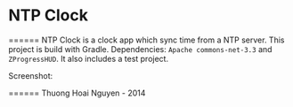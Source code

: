 # NTP Clock
======
NTP Clock is a clock app which sync time from a NTP server. This project is build with Gradle. Dependencies: `Apache commons-net-3.3` and `ZProgressHUD`. It also includes a test project.

Screenshot:


======
Thuong Hoai Nguyen - 2014

